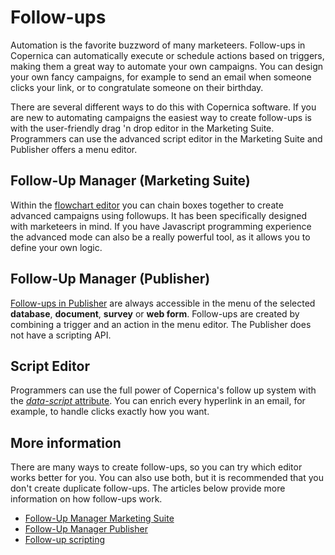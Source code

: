 # Follow-ups

Automation is the favorite buzzword of many marketeers. Follow-ups in Copernica 
can automatically execute or schedule actions based on triggers, making them 
a great way to automate your own campaigns. You can design your own 
fancy campaigns, for example to send an email when someone clicks your 
link, or to congratulate someone on their birthday.

There are several different ways to do this with Copernica software. If you 
are new to automating campaigns the easiest way to create follow-ups is with 
the user-friendly drag 'n drop editor in the Marketing Suite. Programmers 
can use the advanced script editor in the Marketing Suite and Publisher offers 
a menu editor.

## Follow-Up Manager (Marketing Suite)

Within the [flowchart editor](./follow-up-manager-ms) you can chain boxes 
together to create advanced campaigns using followups. It has been specifically 
designed with marketeers in mind. If you have Javascript programming experience 
the advanced mode can also be a really powerful tool, as it allows you to 
define your own logic.

## Follow-Up Manager (Publisher)

[Follow-ups in Publisher](./follow-up-manager-publisher) are always accessible 
in the menu of the selected **database**, **document**, **survey** or **web form**. 
Follow-ups are created by combining a trigger and an action in the menu editor. 
The Publisher does not have a scripting API.

## Script Editor

Programmers can use the full power of Copernica's follow up system with the
[*data-script* attribute](./followups-scripting.md). You can enrich 
every hyperlink in an email, for example, to handle clicks exactly how you 
want.

## More information

There are many ways to create follow-ups, so you can try which editor 
works better for you. You can also use both, but it is recommended that you 
don't create duplicate follow-ups. The articles below provide more information 
on how follow-ups work.

* [Follow-Up Manager Marketing Suite](./follow-up-manager-ms.md)
* [Follow-Up Manager Publisher](./follow-up-manager-publisher.md)
* [Follow-up scripting](./followups-scripting.md)
